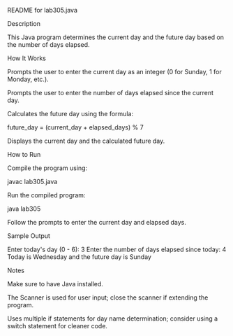 README for lab305.java

Description

This Java program determines the current day and the future day based on the number of days elapsed.

How It Works

Prompts the user to enter the current day as an integer (0 for Sunday, 1 for Monday, etc.).

Prompts the user to enter the number of days elapsed since the current day.

Calculates the future day using the formula:

future_day = (current_day + elapsed_days) % 7

Displays the current day and the calculated future day.

How to Run

Compile the program using:

javac lab305.java

Run the compiled program:

java lab305

Follow the prompts to enter the current day and elapsed days.

Sample Output

Enter today's day (0 - 6): 3
Enter the number of days elapsed since today: 4
Today is Wednesday and the future day is Sunday

Notes

Make sure to have Java installed.

The Scanner is used for user input; close the scanner if extending the program.

Uses multiple if statements for day name determination; consider using a switch statement for cleaner code.

